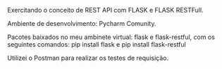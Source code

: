 Exercitando o conceito de REST API com FLASK e FLASK RESTFull. 

Ambiente de desenvolvimento: Pycharm Comunity.

Pacotes baixados no meu ambinete virtual:
flask e flask-restful, com os seguintes comandos:
pip install flask e
pip install flask-restful

Utilizei o Postman para realizar os testes de requisição.
